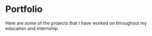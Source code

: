 # Portfolio
Here are some of the projects that I have worked on throughout my education and internship.

